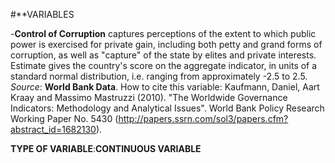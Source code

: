 #**VARIABLES

-**Control of Corruption**  captures perceptions of the extent to which public power is exercised for private gain, including both petty and grand forms of corruption, as well as "capture" of the state by elites and private interests. Estimate gives the country's score on the aggregate indicator, in units of a standard normal distribution, i.e. ranging from approximately -2.5 to 2.5.
*Source*: **World Bank Data**. 
How to cite this variable: Kaufmann, Daniel, Aart Kraay and Massimo Mastruzzi (2010). "The Worldwide Governance Indicators: Methodology and Analytical Issues". World Bank Policy Research Working Paper No. 5430 (http://papers.ssrn.com/sol3/papers.cfm?abstract_id=1682130).

**TYPE OF VARIABLE**:**CONTINUOUS VARIABLE**
